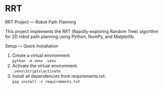 # RRT
RRT Project — Robot Path Planning

This project implements the RRT (Rapidly-exploring Random Tree) algorithm for 2D robot path planning using Python, NumPy, and Matplotlib.

Setup — Quick Installation
  1. Create a virtual environment:  
     `python -m venv .venv`
  2. Activate the virtual environment:  
     `.venv\Scripts\activate`
  3. Install all dependencies from requirements.txt:  
       `pip install -r requirements.txt`
